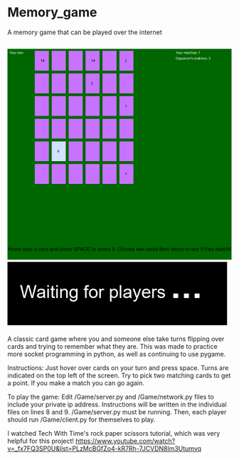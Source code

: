# Memory_game
A memory game that can be played over the internet

![in_game_image](https://github.com/jacob1st/Memory_game/blob/main/Images/in_game_img.PNG)
![waiting_image](https://github.com/jacob1st/Memory_game/blob/main/Images/waiting_img.PNG)
----
A classic card game where you and someone else take turns flipping over cards and trying to remember what they are.
This was made to practice more socket programming in python, as well as continuing to use pygame.

Instructions:
Just hover over cards on your turn and press space. Turns are indicated on the top left of the screen.
Try to pick two matching cards to get a point. If you make a match you can go again.

To play the game:
Edit /Game/server.py and /Game/network.py files to include your private ip address. Instructions will be written in the individual files on lines 8 and 9. 
/Game/server.py must be running. Then, each player should run /Game/client.py for themselves to play.

I watched Tech With Time's rock paper scissors tutorial, which was very helpful for this project!
https://www.youtube.com/watch?v=_fx7FQ3SP0U&list=PLzMcBGfZo4-kR7Rh-7JCVDN8lm3Utumvq
